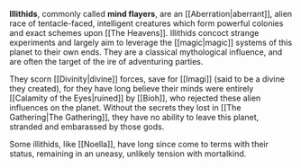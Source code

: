 **Illithids**, commonly called **mind flayers**, are an [[Aberration|aberrant]], alien race of tentacle-faced, intelligent creatures which form powerful colonies and exact schemes upon [[The Heavens]]. Illithids concoct strange experiments and largely aim to leverage the [[magic|magic]] systems of this planet to their own ends. They are a classical mythological influence, and are often the target of the ire of adventuring parties.

They scorn [[Divinity|divine]] forces, save for [[Imagi]] (said to be a divine they created), for they have long believe their minds were entirely [[Calamity of the Eyes|ruined]] by [[Bioh]], who rejected these alien influences on the planet. Without the secrets they lost in [[The Gathering|The Gathering]], they have no ability to leave this planet, stranded and embarassed by those gods.

Some illithids, like [[Noella]], have long since come to terms with their status, remaining in an uneasy, unlikely tension with mortalkind.